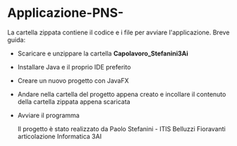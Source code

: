 # Applicazione-PNS-
La cartella zippata contiene il codice e i file per avviare l'applicazione.
Breve guida:
- Scaricare e unzippare la cartella **Capolavoro_Stefanini3Ai**
- Installare Java e il proprio IDE preferito
- Creare un nuovo progetto con JavaFX
- Andare nella cartella del progetto appena creato e incollare il contenuto della cartella zippata appena scaricata
- Avviare il programma

  Il progetto è stato realizzato da Paolo Stefanini - ITIS Belluzzi Fioravanti articolazione Informatica 3AI
  
